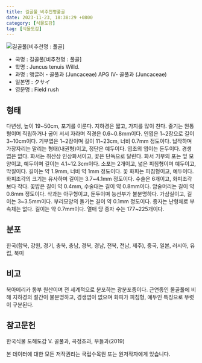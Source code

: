```yaml
---
title: 길골풀_비추천명풀골
date: 2023-11-23, 18:38:29 +0800
category: [식물도감]
tag: [식물도감]
---
```




![길골풀[비추천명 : 풀골]](http://www.nature.go.kr/fileUpload/plants/basic/Juncaceae/Juncus/5919/1_th2.JPG)
- 국명 : 길골풀[비추천명 : 풀골]
- 학명 : Juncus tenuis Willd.
- 과명 : 앵글러 - 골풀과 (Juncaceae) APG Ⅳ- 골풀과 (Juncaceae)
- 일본명 : クサイ
- 영문명 : Field rush


## 형태
다년생, 높이 19~50cm, 포기를 이룬다. 지하경은 짧고, 가지를 많이 친다. 줄기는 원통형이며 직립하거나 굽어 서서 자라며 직경은 0.6~0.8mm이다. 인엽은 1~2장으로 길이 3~10cm이다. 기부엽은 1~2장이며 길이 11~23cm,  너비 0.7mm 정도이다. 납작하며 가장자리는 말리는 형태(내권형)이고, 정단은 예두이다. 엽초의 엽이는 둔두이다. 경생엽은 없다. 화서는 취산상 인상화서이고, 꽃은 단독으로 달린다. 화서 기부의 포는 잎 모양이고, 예두이며 길이는 4.1~12.3cm이다. 소포는 2개이고, 넓은 피침형이며 예두이고, 막질이다. 길이는 약 1.9mm, 너비 약 1mm 정도이다. 꽃 화피는 피침형이고, 예두이다. 화피조각의 크기는 유사하며 길이는 3.7~4.1mm 정도이다. 수술은 6개이고, 화피조각보다 작다. 꽃밥은 길이 약 0.4mm, 수술대는 길이 약 0.8mm이다. 암술머리는 길이 약 0.8mm 정도이다. 삭과는 아구형이고, 둔두이며 능선부가 불분명하다. 가삼실이고, 길이는 3~3.5mm이다. 부리모양의 돌기는 길이 약 0.1mm 정도이다. 종자는 난형체로 부속체는 없다. 길이는 약 0.7mm이다. 열매 당 종자 수는 177~225개이다.
## 분포
한국(함북, 강원, 경기, 충북, 충남, 경북, 경남, 전북, 전남, 제주), 중국, 일본, 러시아, 유럽, 북미
## 비고
북아메리카 동부 원산이며 전 세계적으로 분포하는 광분포종이다. 근연종인 물골풀에 비해 지하경의 절간이 불분명하고, 경생엽이 없으며 화피가 피침형, 예두인 특징으로 뚜렷이 구분된다.
## 참고문헌
한국식물 도해도감 Ⅴ. 골풀과, 곡정초과, 부들과(2019)






본 데이터에 대한 모든 저작권리는 국립수목원 또는 원저작자에게 있습니다.

